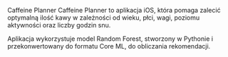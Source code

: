 Caffeine Planner
Caffeine Planner to aplikacja iOS, która pomaga zalecić optymalną ilość kawy w zależności od wieku, płci, wagi, poziomu aktywności oraz liczby godzin snu.

Aplikacja wykorzystuje model Random Forest, stworzony w Pythonie i przekonwertowany do formatu Core ML, do obliczania rekomendacji.
